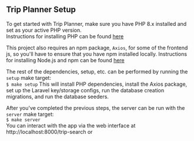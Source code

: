 ## Trip Planner Setup
To get started with Trip Planner, make sure you have PHP 8.x installed and set as your active PHP version.  
Instructions for installing PHP can be found [here](https://www.php.net/manual/en/install.php)  

This project also requires an npm package, `Axios`, for some of the frontend js, so you'll have to ensure that you have npm installed locally. Instructions for installing Node.js and npm can be found [here](https://docs.npmjs.com/downloading-and-installing-node-js-and-npm)  

The rest of the dependencies, setup, etc. can be performed by running the `setup` make target:  
`$ make setup`
This will install PHP dependencies, install the Axios package, set up the Laravel key/storage configs, run the database creation migrations, and run the database seeders.  

After you've completed the previous steps, the server can be run with the `server` make target:  
`$ make server`  
You can interact with the app via the web interface at http://localhost:8000/trip-search or 